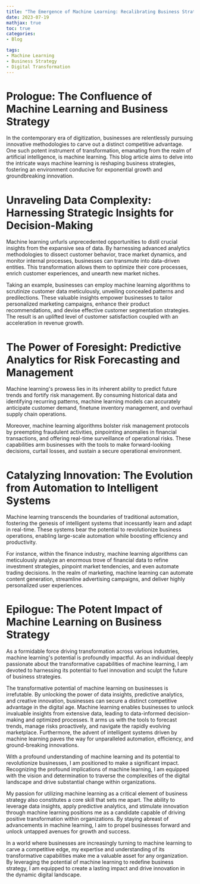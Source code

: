 ```yaml
---
title: "The Emergence of Machine Learning: Recalibrating Business Strategies in the Contemporary Digital Epoch"
date: 2023-07-19
mathjax: true
toc: true
categories:
- Blog

tags:
- Machine Learning
- Business Strategy
- Digital Transformation
---
```


# Prologue: The Confluence of Machine Learning and Business Strategy

In the contemporary era of digitization, businesses are relentlessly pursuing innovative methodologies to carve out a distinct competitive advantage. One such potent instrument of transformation, emanating from the realm of artificial intelligence, is machine learning. This blog article aims to delve into the intricate ways machine learning is reshaping business strategies, fostering an environment conducive for exponential growth and groundbreaking innovation.

# Unraveling Data Complexity: Harnessing Strategic Insights for Decision-Making

Machine learning unfurls unprecedented opportunities to distil crucial insights from the expansive sea of data. By harnessing advanced analytics methodologies to dissect customer behavior, trace market dynamics, and monitor internal processes, businesses can transmute into data-driven entities. This transformation allows them to optimize their core processes, enrich customer experiences, and unearth new market niches.

Taking an example, businesses can employ machine learning algorithms to scrutinize customer data meticulously, unveiling concealed patterns and predilections. These valuable insights empower businesses to tailor personalized marketing campaigns, enhance their product recommendations, and devise effective customer segmentation strategies. The result is an uplifted level of customer satisfaction coupled with an acceleration in revenue growth.

# The Power of Foresight: Predictive Analytics for Risk Forecasting and Management

Machine learning's prowess lies in its inherent ability to predict future trends and fortify risk management. By consuming historical data and identifying recurring patterns, machine learning models can accurately anticipate customer demand, finetune inventory management, and overhaul supply chain operations.

Moreover, machine learning algorithms bolster risk management protocols by preempting fraudulent activities, pinpointing anomalies in financial transactions, and offering real-time surveillance of operational risks. These capabilities arm businesses with the tools to make forward-looking decisions, curtail losses, and sustain a secure operational environment.

# Catalyzing Innovation: The Evolution from Automation to Intelligent Systems

Machine learning transcends the boundaries of traditional automation, fostering the genesis of intelligent systems that incessantly learn and adapt in real-time. These systems bear the potential to revolutionize business operations, enabling large-scale automation while boosting efficiency and productivity.

For instance, within the finance industry, machine learning algorithms can meticulously analyze an enormous trove of financial data to refine investment strategies, pinpoint market tendencies, and even automate trading decisions. In the realm of marketing, machine learning can automate content generation, streamline advertising campaigns, and deliver highly personalized user experiences.

# Epilogue: The Potent Impact of Machine Learning on Business Strategy

As a formidable force driving transformation across various industries, machine learning's potential is profoundly impactful. As an individual deeply passionate about the transformative capabilities of machine learning, I am devoted to harnessing its potential to fuel innovation and sculpt the future of business strategies.

The transformative potential of machine learning on businesses is irrefutable. By unlocking the power of data insights, predictive analytics, and creative innovation, businesses can secure a distinct competitive advantage in the digital age. Machine learning enables businesses to unlock invaluable insights from extensive data, leading to data-informed decision-making and optimized processes. It arms us with the tools to forecast trends, manage risks proactively, and navigate the rapidly evolving marketplace. Furthermore, the advent of intelligent systems driven by machine learning paves the way for unparalleled automation, efficiency, and ground-breaking innovations.

With a profound understanding of machine learning and its potential to revolutionize businesses, I am positioned to make a significant impact. Recognizing the profound implications of machine learning, I am equipped with the vision and determination to traverse the complexities of the digital landscape and drive substantial change within organizations.

My passion for utilizing machine learning as a critical element of business strategy also constitutes a core skill that sets me apart. The ability to leverage data insights, apply predictive analytics, and stimulate innovation through machine learning positions me as a candidate capable of driving positive transformation within organizations. By staying abreast of advancements in machine learning, I aim to propel businesses forward and unlock untapped avenues for growth and success.

In a world where businesses are increasingly turning to machine learning to carve a competitive edge, my expertise and understanding of its transformative capabilities make me a valuable asset for any organization. By leveraging the potential of machine learning to redefine business strategy, I am equipped to create a lasting impact and drive innovation in the dynamic digital landscape.